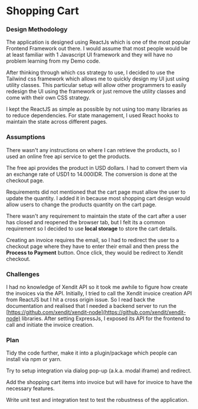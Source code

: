 # Shopping Cart

### Design Methodology

The application is designed using ReactJs which is one of the most popular Frontend Framework out there. I would assume that most people would be at least familiar with 1 Javascript UI framework and they will have no problem learning from my Demo code.

After thinking through which css strategy to use, I decided to use the Tailwind css framework which allows me to quickly design my UI just using utility classes. This particular setup will allow other programmers to easily redesign the UI using the framework or just remove the utility classes and come with their own CSS strategy.

I kept the ReactJS as simple as possible by not using too many libraries as to reduce dependencies. For state management, I used React hooks to maintain the state across different pages.

### Assumptions

There wasn't any instructions on where I can retrieve the products, so I used an online free api service to get the products.

The free api provides the product in USD dollars. I had to convert them via an exchange rate of USD1 to 14.000IDR. The conversion is done at the checkout page.

Requirements did not mentioned that the cart page must allow the user to update the quantity. I added it in because most shopping cart design would allow users to change the products quantity on the cart page.

There wasn't any requirement to maintain the state of the cart after a user has closed and reopened the browser tab, but I felt its a common requirement so I decided to use **local storage** to store the cart details. 

Creating an invoice requires the email, so I had to redirect the user to a checkout page where they have to enter their email and then press the **Process to Payment** button. Once click, they would be redirect to Xendit checkout.

### Challenges

I had no knowledge of Xendit API so it took me awhile to figure how create the invoices via the API. Initially, I tried to call the Xendit invoice creation API from ReactJS but I hit a cross origin issue. So I read back the documentation and realised that I needed a backend server to run the [https://github.com/xendit/xendit-node](https://github.com/xendit/xendit-node) libraries. After setting ExpressJs, I exposed its API for the frontend to call and initiate the invoice creation.

### Plan

Tidy the code further, make it into a plugin/package which people can install via npm or yarn. 

Try to setup integration via dialog pop-up (a.k.a. modal iframe) and redirect.

Add the shopping cart items into invoice but will have for invoice to have the necessary features. 

Write unit test and integration test to test the robustness of the application.

